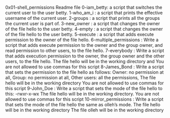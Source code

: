 0x01-shell_permissions Readme file
0-iam_betty: a script that switches the current user to the user betty.
1-who_am_i :  a script that prints the effective username of the current user.
2-groups :   a script that prints all the groups the current user is part of.
3-new_owner :   a script that changes the owner of the file hello to the user betty.
4-empty :   a script that changes the owner of the file hello to the user betty.
5-execute :   a script that adds execute permission to the owner of the file hello.
6-multiple_permissions :   Write a script that adds execute permission to the owner and the group owner, and read permission to other users, to the file hello.
7-everybody :   Write a script that adds execution permission to the owner, the group owner and the other users, to the file hello. The file hello will be in the working directory and You are not allowed to use commas for this script
8-James_Bond :   Write a script that sets the permission to the file hello as follows: Owner: no permission at all, Group: no permission at all, Other users: all the permissions, The file hello will be in the working directory You are not allowed to use commas for this script
9-John_Doe :   Write a script that sets the mode of the file hello to this: -rwxr-x-wx The file hello will be in the working directory. You are not allowed to use commas for this script
10-mirror_permissions :  Write a script that sets the mode of the file hello the same as olleh’s mode. The file hello will be in the working directory The file olleh will be in the working directory
